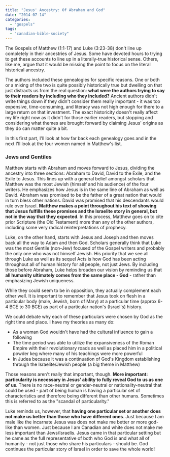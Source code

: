 ```yaml
---
title: "Jesus' Ancestry: Of Abraham and God"
date: "2014-07-14"
categories: 
  - "gospels"
tags: 
  - "canadian-bible-society"
---
```


The Gospels of Matthew (1:1-17) and Luke (3:23-38) don't line up completely in their ancestries of Jesus. Some have devoted hours to trying to get these accounts to line up in a literally-true historical sense. Others, like me, argue that it would be missing the point to focus on the literal historical ancestry.

The authors included these genealogies for specific reasons. One or both or a mixing of the two is quite possibly historically true but dwelling on that just distracts us from the real question: **what were the authors trying to say to their readers by including who they included?** Ancient authors didn't write things down if they didn't consider them really important - it was too expensive, time-consuming, and literacy was not high enough for there to a large return on that investment. The exact historicity doesn't really affect my life right now as it didn't for those earlier readers, but stopping and considering what themes are brought forward by claiming Jesus' origins as they do can matter quite a bit.

<!--more-->In this first part, I'll look at how far back each genealogy goes and in the next I'll look at the four women named in Matthew's list.

### Jews and Gentiles

Matthew starts with Abraham and moves forward to Jesus, dividing the ancestry into three sections: Abraham to David, David to the Exile, and the Exile to Jesus. This lines up with a general belief amongst scholars that Matthew was the most Jewish (himself and his audience) of the four writers. He emphasizes how Jesus is in the same line of Abraham as well as David. Abraham was promised to be the father of a great nation that would in turn bless other nations. David was promised that his descendants would rule over Israel. **Matthew makes a point throughout his text of showing that Jesus fulfills these promises and the Israelite story in general, but not in the way that they expected**. In this process, Matthew goes on to cite prior Scripture (the Old Testament) more than any of the other authors, including some very radical reinterpretations of prophecy.

Luke, on the other hand, starts with Jesus and Joseph and then moves back all the way to Adam and then God. Scholars generally think that Luke was the most Gentile (non-Jew) focused of the Gospel writers and probably the only one who was not himself Jewish. His priority that we see all through Luke as well as its sequel Acts is how God has been acting throughout all of human history for all people, not just Jews. By including those before Abraham, Luke helps broaden our vision by reminding us that **all humanity ultimately comes from the same place - God** - rather than emphasizing Jewish uniqueness.

While they could seem to be in opposition, they actually complement each other well. It is important to remember that Jesus took on flesh in a particular body (male, Jewish, born of Mary) at a particular time (approx 6-4 BCE to 30 BCE) as part of a particular nation's (Israel's) history.

We could debate why each of these particulars were chosen by God as the right time and place. I have my theories as many do:

- As a woman God wouldn't have had the cultural influence to gain a following
- The time period was able to utilize the expansiveness of the Roman Empire with their revolutionary roads as well as placed him in a political powder keg where many of his teachings were more powerful
- In Judea because it was a continuation of God's Kingdom establishing through the Israelite/Jewish people (a big theme in Matthew)

Those reasons aren't really that important, though. **More important: particularity is necessary in Jesus' ability to fully reveal God to us as one of us**. There is no race-neutral or gender-neutral or nationality-neutral that could be used - part of being human is having a particular set of characteristics and therefore being different than other humans. Sometimes this is referred to as the "scandal of particularity."

Luke reminds us, however, that **having one particular set or another does not make us better than those who have different ones**. Just because I am male like the incarnate Jesus was does not make me better or more god-like than women. Just because I am Canadian and white does not make me less important than Jews/Israelis. Jesus came in that particular setting but he came as the full representative of both who God is and what all of humanity - not just those who share his particulars - should be. God continues the particular story of Israel in order to save the whole world!
